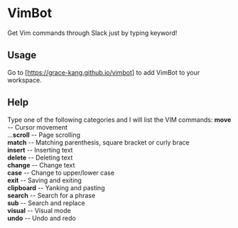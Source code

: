 # VimBot
Get Vim commands through Slack just by typing keyword!

## Usage
Go to [https://grace-kang.github.io/vimbot] to add VimBot to your workspace.

## Help
Type one of the following categories and I will list the VIM commands:
  **move** -- Cursor movement  
...**scroll** -- Page scrolling  
**match** -- Matching parenthesis, square bracket or curly brace  
**insert** -- Inserting text  
**delete** -- Deleting text  
**change** -- Change text  
**case** -- Change to upper/lower case  
**exit** -- Saving and exiting  
**clipboard** -- Yanking and pasting  
**search** -- Search for a phrase  
**sub** -- Search and replace  
**visual** -- Visual mode  
**undo** -- Undo and redo  
